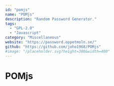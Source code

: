 ```yaml
---
id: "pomjs"
name: "POMjs"
description: "Random Password Generator."
tags:
  - "GPL-2.0"
  - "Javascript"
category: "Miscellaneous"
website: "https://password.oppetmoln.se/"
github: "https://github.com/joho1968/POMjs"
#image: "/placeholder.svg?height=300&width=400"
---
```


# POMjs
